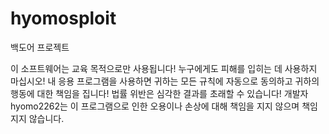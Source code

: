 
# hyomosploit
백도어 프로젝트


이 소프트웨어는 교육 목적으로만 사용됩니다! 
누구에게도 피해를 입히는 데 사용하지 마십시오! 
내 응용 프로그램을 사용하면 귀하는 
모든 규칙에 자동으로 동의하고 귀하의 행동에 
대한 책임을 집니다! 법률 위반은 심각한 결과를 초래할 수 
있습니다! 개발자 hyomo2262는 이 프로그램으로 
인한 오용이나 손상에 대해 책임을 지지 않으며 
책임지지 않습니다.


